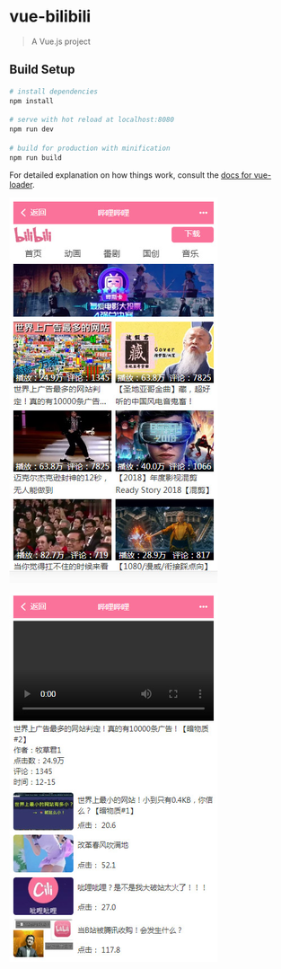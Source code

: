 # vue-bilibili

> A Vue.js project

## Build Setup

``` bash
# install dependencies
npm install

# serve with hot reload at localhost:8080
npm run dev

# build for production with minification
npm run build
```

For detailed explanation on how things work, consult the [docs for vue-loader](http://vuejs.github.io/vue-loader).


![Image text](https://raw.githubusercontent.com/yangnannba/vue-bilibili/master/img/1.jpg)

![Image text](https://raw.githubusercontent.com/yangnannba/vue-bilibili/master/img/2.jpg)
